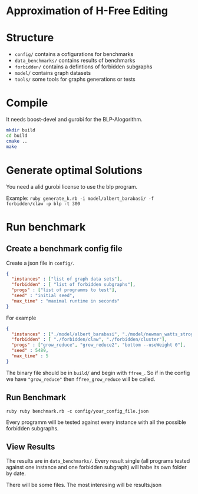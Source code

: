 # Approximation of H-Free Editing

# Structure

 + `config/` contains a cofigurations for benchmarks
 + `data_benchmarks/` contains results of benchmarks
 + `forbidden/` contains a defintions of forbidden subgraphs
 + `model/` contains graph datasets
 + `tools/` some tools for graphs generations or tests

# Compile
It needs boost-devel and gurobi for the BLP-Alogorithm.

```sh
mkdir build
cd build
cmake ..
make
```

# Generate optimal Solutions
You need a alid gurobi license to use the blp program.

Example:
`ruby generate_k.rb -i model/albert_barabasi/ -f forbidden/claw -p blp -t 300`

# Run benchmark

## Create a benchmark config file
Create a json file in `config/`.

```json
{
  "instances" : ["list of graph data sets"],
  "forbidden" : [ "list of forbidden subgraphs"],
  "progs" : ["list of programms to test"],
  "seed" : "initial seed",
  "max_time" : "maximal runtime in seconds"
}
```

For example
```json
{
  "instances" : ["./model/albert_barabasi", "./model/newman_watts_strogatz",],
  "forbidden" : [ "./forbidden/claw", "./forbidden/cluster"],
  "progs" : ["grow_reduce", "grow_reduce2", "bottom --useWeight 0"],
  "seed" : 5489,
  "max_time" : 5
}
```

The binary file should be in `build/` and begin with `ffree_`. So if in the config we have `"grow_reduce"` then `ffree_grow_reduce` will be called.

## Run Benchmark
`ruby ruby benchmark.rb -c config/your_config_file.json`

Every programm will be tested against every instance with all the possible forbidden subgraphs.

## View Results 
The results are in `data_benchmarks/`.
Every result single (all programs tested against one instance and one forbidden subgraph) will habe its own folder by date.

There will be some files. The most interesing will be results.json

